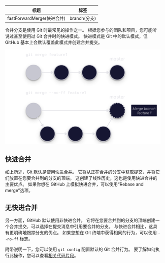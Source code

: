 | 标题                       | 标签         |
| -------------------------- | ------------ |
| fastForwardMerge(快进合并) | branch(分支) |

合并分支是使用 Git 时最常见的操作之一。 根据您参与的团队和项目，您可能听说过甚至使用过 Git 合并时的快进模式。 快进模式是 Git 中的默认模式，但 GitHub 基本上会默认覆盖此模式并创建合并提交。

![](codes/git/images/git-fast-forward.svg)

## 快进合并

如上所述，Git 默认是使用快进合并。 它将从正在合并的分支中获取提交，并将它们放置在您要合并到的分支的顶端。 这创建了线性历史，这也是使用快进合并的主要优点。 如果你想在 GitHub 上模拟快进合并，可以使用“Rebase and merge”选项。

## 无快进合并

另一方面，GitHub 默认使用非快进合并。 它将在您要合并到的分支的顶端创建一个合并提交，可以选择在提交消息中引用要合并的分支。 与快进合并相比，这具有更明确地跟踪分支的优点。 如果您想在 Git 终端中获得相同的行为，可以使用 `--no-ff` 标志。

附带说明一下，您可以使用 `git config` 配置默认的 Git 合并行为。 要了解如何执行此操作，您可以查看[相关代码片段](codes/git/disableFastForward.md)。
